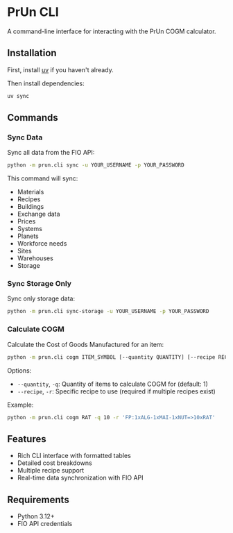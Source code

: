# PrUn CLI

A command-line interface for interacting with the PrUn COGM calculator.

## Installation

First, install [uv](https://github.com/astral-sh/uv#installation) if you haven't already.

Then install dependencies:
```bash
uv sync
```

## Commands

### Sync Data

Sync all data from the FIO API:

```bash
python -m prun.cli sync -u YOUR_USERNAME -p YOUR_PASSWORD
```

This command will sync:
- Materials
- Recipes
- Buildings
- Exchange data
- Prices
- Systems
- Planets
- Workforce needs
- Sites
- Warehouses
- Storage

### Sync Storage Only

Sync only storage data:

```bash
python -m prun.cli sync-storage -u YOUR_USERNAME -p YOUR_PASSWORD
```

### Calculate COGM

Calculate the Cost of Goods Manufactured for an item:

```bash
python -m prun.cli cogm ITEM_SYMBOL [--quantity QUANTITY] [--recipe RECIPE]
```

Options:
- `--quantity`, `-q`: Quantity of items to calculate COGM for (default: 1)
- `--recipe`, `-r`: Specific recipe to use (required if multiple recipes exist)

Example:
```bash
python -m prun.cli cogm RAT -q 10 -r 'FP:1xALG-1xMAI-1xNUT=>10xRAT'
```

## Features

- Rich CLI interface with formatted tables
- Detailed cost breakdowns
- Multiple recipe support
- Real-time data synchronization with FIO API

## Requirements

- Python 3.12+
- FIO API credentials 